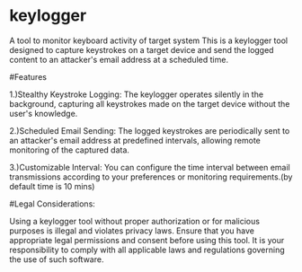 # keylogger
A tool to monitor keyboard activity of target system
This is a keylogger tool designed to capture keystrokes on a target device and send the logged content to an attacker's email address at a scheduled time. 

#Features

1.)Stealthy Keystroke Logging: The keylogger operates silently in the background, capturing all keystrokes made on the target device without the user's knowledge.

2.)Scheduled Email Sending: The logged keystrokes are periodically sent to an attacker's email address at predefined intervals, allowing remote monitoring of the captured data.

3.)Customizable Interval: You can configure the time interval between email transmissions according to your preferences or monitoring requirements.(by default time is 10 mins)

#Legal Considerations:

Using a keylogger tool without proper authorization or for malicious purposes is illegal and violates privacy laws. Ensure that you have appropriate legal permissions and consent before using this tool. It is your responsibility to comply with all applicable laws and regulations governing the use of such software.


